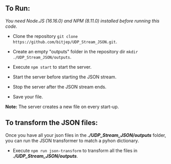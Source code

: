 ## To Run:

*You need Node.JS (16.16.0) and NPM (8.11.0) installed before running this code.*

- Clone the repository `git clone https://github.com/bitjep/UDP_Stream_JSON.git`.

- Create an empty "outputs" folder in the repository dir `mkdir ./UDP_Stream_JSON/outputs`.

- Execute `npm start` to start the server.

- Start the server before starting the JSON stream.

- Stop the server after the JSON stream ends.

- Save your file.

**Note:** The server creates a new file on every start-up.


## To transform the JSON files:

Once you have all your json files in the ***./UDP_Stream_JSON/outputs*** folder, you can run the JSON transformer to match a pyhon dictionary.

- Execute `npm run json-transform` to transform all the files in ***./UDP_Stream_JSON/outputs***.